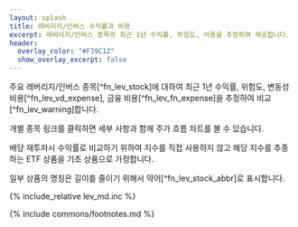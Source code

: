 ```yaml
---
layout: splash
title: 레버리지/인버스 수익률과 비용
excerpt: 레버리지/인버스 종목의 최근 1년 수익률, 위험도, 비용을 추정하여 제공합니다.
header:
  overlay_color: "#F39C12"
  show_overlay_excerpt: false
---
```


주요 레버리지/인버스 종목[^fn_lev_stock]에 대하여 최근 1년 수익률, 위험도, 변동성 비용[^fn_lev_vd_expense], 금융 비용[^fn_lev_fn_expense]을 추정하여 비교[^fn_lev_warning]합니다.

개별 종목 링크를 클릭하면 세부 사항과 함께 주가 흐름 차트를 볼 수 있습니다.

배당 재투자시 수익률로 비교하기 위하여 지수를 직접 사용하지 않고 해당 지수를 추종하는 ETF 상품을 기초 상품으로 가정합니다.

일부 상품의 명칭은 길이를 줄이기 위해서 약어[^fn_lev_stock_abbr]로 표시합니다.

{% include_relative lev_md.inc %}


{% include commons/footnotes.md %}
